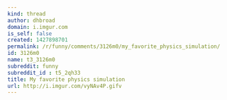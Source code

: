 ```yaml
---
kind: thread
author: dhbroad
domain: i.imgur.com
is_self: false
created: 1427898701
permalink: /r/funny/comments/3126m0/my_favorite_physics_simulation/
id: 3126m0
name: t3_3126m0
subreddit: funny
subreddit_id : t5_2qh33
title: My favorite physics simulation
url: http://i.imgur.com/vyNAv4P.gifv
---
```



